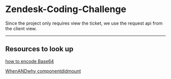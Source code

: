 # Zendesk-Coding-Challenge

Since the project only requires view the ticket, we use the request api from the client view.


---
## Resources to look up

[how to encode Base64](https://codezup.com/3-ways-to-base64-string-encode-decode-javascript-node-js/)

[WhenANDwhy componentdidmount ](https://linguinecode.com/post/understanding-react-componentdidmount)
